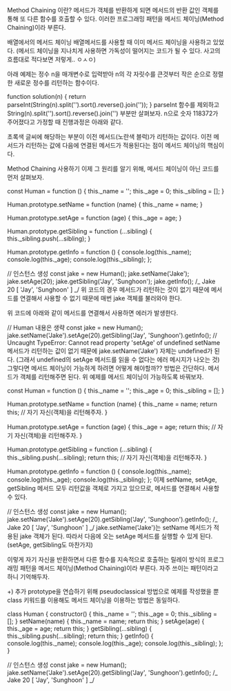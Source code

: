 Method Chaining 이란?
메서드가 객체를 반환하게 되면 메서드의 반환 값인 객체를 통해 또 다른 함수를 호출할 수 있다. 이러한 프로그래밍 패턴을 메서드 체이닝(Method Chaining)이라 부른다.

배열에서의 메서드 체이닝
배열메서드를 사용할 때 이미 메서드 체이닝을 사용하고 있었다. (메서드 체이닝을 지나치게 사용하면 가독성이 떨어지는 코드가 될 수 있다. 사고의 흐름대로 적다보면 저렇게.. ㅇㅅㅇ)

아래 예제는 정수 n을 매개변수로 입력받아 n의 각 자릿수를 큰것부터 작은 순으로 정렬한 새로운 정수를 리턴하는 함수이다.

function solution(n) {
return parseInt(String(n).split('').sort().reverse().join(''));
}
parseInt 함수를 제외하고 String(n).split('').sort().reverse().join('') 부분만 살펴보자.
n으로 숫자 118372가 주어졌다고 가정할 때 진행과정은 아래와 같다.

초록색 글씨에 해당하는 부분이 이전 메서드(노란색 블럭)가 리턴하는 값이다. 이전 메서드가 리턴하는 값에 다음에 연결된 메서드가 적용된다는 점이 메서드 체이닝의 핵심이다.

Method Chaining 사용하기
이제 그 원리를 알기 위해, 메서드 체이닝이 아닌 코드를 먼저 살펴보자.

const Human = function () {
this.\_name = '';
this.\_age = 0;
this.\_sibling = [];
}

Human.prototype.setName = function (name) {
this.\_name = name;
}

Human.prototype.setAge = function (age) {
this.\_age = age;
}

Human.prototype.getSibling = function (...sibling) {
this.\_sibling.push(...sibling);
}

Human.prototype.getInfo = function () {
console.log(this.\_name);
console.log(this.\_age);
console.log(this.\_sibling);
};

// 인스턴스 생성
const jake = new Human();
jake.setName('Jake');
jake.setAge(20);
jake.getSibling('Jay', 'Sunghoon');
jake.getInfo();
/_
Jake
20
[ 'Jay', 'Sunghoon' ]
_/
위 코드의 경우 메서드가 리턴하는 것이 없기 때문에 메서드를 연결해서 사용할 수 없기 때문에 매번 jake 객체를 불러와야 한다.

위 코드에 아래와 같이 메서드를 연결해서 사용하면 에러가 발생한다.

// Human 내용은 생략
const jake = new Human();
jake.setName('Jake').setAge(20).getSibling('Jay', 'Sunghoon').getInfo();
// Uncaught TypeError: Cannot read property 'setAge' of undefined
setName 메서드가 리턴하는 값이 없기 때문에 jake.setName('Jake') 자체는 undefined가 된다. (그래서 undefined의 setAge 메서드를 읽을 수 없다는 에러 메시지가 나오는 것)
그렇다면 메서드 체이닝이 가능하게 하려면 어떻게 해야할까??
방법은 간단하다. 메서드가 객체를 리턴해주면 된다. 위 예제를 메서드 체이닝이 가능하도록 바꿔보자.

const Human = function () {
this.\_name = '';
this.\_age = 0;
this.\_sibling = [];
}

Human.prototype.setName = function (name) {
this.\_name = name;
return this; // 자기 자신(객체)을 리턴해주자.
}

Human.prototype.setAge = function (age) {
this.\_age = age;
return this; // 자기 자신(객체)을 리턴해주자.
}

Human.prototype.getSibling = function (...sibling) {
this.\_sibling.push(...sibling);
return this; // 자기 자신(객체)을 리턴해주자.
}

Human.prototype.getInfo = function () {
console.log(this.\_name);
console.log(this.\_age);
console.log(this.\_sibling);
};
이제 setName, setAge, getSibling 메서드 모두 리턴값을 객체로 가지고 있으므로, 메서드를 연결해서 사용할 수 있다.

// 인스턴스 생성
const jake = new Human();
jake.setName('Jake').setAge(20).getSibling('Jay', 'Sunghoon').getInfo();
/_
Jake
20
[ 'Jay', 'Sunghoon' ]
_/
jake.setName('Jake')는 setName 메서드가 적용된 jake 객체가 된다. 따라서 다음에 오는 setAge 메서드를 실행할 수 있게 된다. (setAge, getSibling도 마찬가지)

이렇게 자기 자신을 반환하면서 다른 함수를 지속적으로 호출하는 릴레이 방식의 프로그래밍 패턴을 메서드 체이닝(Method Chaining)이라 부른다. 자주 쓰이는 패턴이라고 하니 기억해두자.

+) 추가
prototype을 연습하기 위해 pseudoclassical 방법으로 예제를 작성했을 뿐 class 키워드를 이용해도 메서드 체이닝을 이용하는 방법은 동일하다.

class Human {
constructor() {
this.\_name = '';
this.\_age = 0;
this.\_sibling = [];
}
setName(name) {
this.\_name = name;
return this;
}
setAge(age) {
this.\_age = age;
return this;
}
getSibling(...sibling) {
this.\_sibling.push(...sibling);
return this;
}
getInfo() {
console.log(this.\_name);
console.log(this.\_age);
console.log(this.\_sibling);
};
}

// 인스턴스 생성
const jake = new Human();
jake.setName('Jake').setAge(20).getSibling('Jay', 'Sunghoon').getInfo();
/_
Jake
20
[ 'Jay', 'Sunghoon' ]
_/
